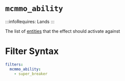 # `mcmmo_ability`
:::infoRequires:
Lands
:::

The list of [entities](https://hub.spigotmc.org/javadocs/bukkit/org/bukkit/entity/EntityType.html) that the effect should activate against
# Filter Syntax
```yaml
filters:
  mcmmo_ability: 
    - super_breaker
```
